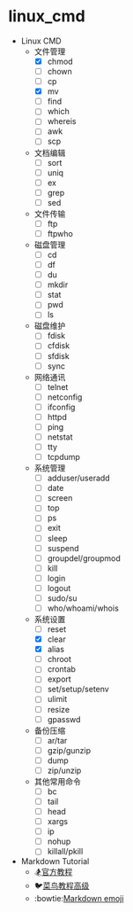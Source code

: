 # linux_cmd

- Linux CMD
  - 文件管理
    - [x] chmod
    - [ ] chown
    - [ ] cp
    - [x] mv
    - [ ] find
    - [ ] which
    - [ ] whereis
    - [ ] awk
    - [ ] scp
  - 文档编辑
    - [ ] sort
    - [ ] uniq
    - [ ] ex
    - [ ] grep
    - [ ] sed
  - 文件传输
    - [ ] ftp
    - [ ] ftpwho
  - 磁盘管理
    - [ ] cd 
    - [ ] df 
    - [ ] du 
    - [ ] mkdir 
    - [ ] stat 
    - [ ] pwd 
    - [ ] ls
  - 磁盘维护
    - [ ] fdisk
    - [ ] cfdisk
    - [ ] sfdisk
    - [ ] sync
  - 网络通讯
    - [ ] telnet
    - [ ] netconfig
    - [ ] ifconfig
    - [ ] httpd
    - [ ] ping
    - [ ] netstat
    - [ ] tty
    - [ ] tcpdump
  - 系统管理
    - [ ] adduser/useradd
    - [ ] date
    - [ ] screen
    - [ ] top
    - [ ] ps
    - [ ] exit
    - [ ] sleep
    - [ ] suspend
    - [ ] groupdel/groupmod
    - [ ] kill
    - [ ] login
    - [ ] logout
    - [ ] sudo/su
    - [ ] who/whoami/whois
  - 系统设置
    - [ ] reset
    - [x] clear
    - [x] alias
    - [ ] chroot
    - [ ] crontab
    - [ ] export
    - [ ] set/setup/setenv
    - [ ] ulimit
    - [ ] resize
    - [ ] gpasswd
  - 备份压缩
    - [ ] ar/tar
    - [ ] gzip/gunzip
    - [ ] dump
    - [ ] zip/unzip
  - 其他常用命令
    - [ ] bc
    - [ ] tail
    - [ ] head
    - [ ] xargs
    - [ ] ip
    - [ ] nohup
    - [ ] killall/pkill
- Markdown Tutorial
    - :snowboarder:[官方教程](https://markdown.com.cn/extended-syntax/)
    - :bird:[菜鸟教程高级](https://www.runoob.com/markdown/md-advance.html)
    - :bowtie:[Markdown emoji](https://gist.github.com/rxaviers/7360908)
